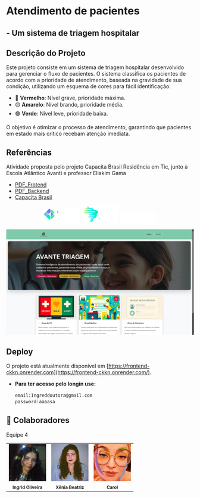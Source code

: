 #  Atendimento de pacientes 

## - Um sistema de triagem hospitalar  
## Descrição do Projeto

Este projeto consiste em um sistema de triagem hospitalar desenvolvido para gerenciar o fluxo de pacientes. O sistema classifica os pacientes de acordo com a prioridade de atendimento, baseada na gravidade de sua condição, utilizando um esquema de cores para fácil identificação:

- 🔴 **Vermelho**: Nível grave, prioridade máxima.
- 🟡 **Amarelo**: Nível brando, prioridade média.
- 🟢 **Verde**: Nível leve, prioridade baixa.

O objetivo é otimizar o processo de atendimento, garantindo que pacientes em estado mais crítico recebam atenção imediata.
## Referências
Atividade proposta pelo projeto Capacita Brasil Residência em Tic, junto à Escola Atlântico Avanti e professor Eliakim Gama

 - [PDF_Frotend](https://drive.google.com/file/d/16lfgzZ3nFDGI2Yfpvto4s4vCX-ziEpI6/view?usp=sharing)
 - [PDF_Backend](https://drive.google.com/file/d/12EkACfmujZw6SvMb5XdofhQGVSNqaPhS/view?usp=sharing)
 - [Capacita Brasil](https://capacitabrasil.ifce.edu.br/)

<p align="center">
  <img src="image-4.png" width="100"/>
  <img src="image-5.png" width="100"/>
  <img src="image-6.png" width="100"/>
</p>

![alt text](home.png)


## Deploy

O projeto está atualmente disponível em [https://frontend-ckkn.onrender.com](https://frontend-ckkn.onrender.com/).

- **Para ter acesso pelo longin use:**

    ```bash
    email:Ingreddoutora@gmail.com
    password:aaaasa
    ```
## 🤝 Colaboradores

Equipe 4

<table>
  <tr>
    <td align="center">
      <a href="#" title="defina o titulo do link">
        <img src="image-2.png" width="100"/><br>
        <sub><b>Ingrid Oliveira</b></sub>
      </a>
    </td>
    <td align="center">
      <a href="#" title="defina o titulo do link">
        <img src="image-1.png" width="100"/><br>
        <sub><b>Xênia Beatriz
 </b></sub>
      </a>
    </td>
    <td align="center">
      <a href="#" title="defina o titulo do link">
        <img src="image-3.png" width="100"/><br>
        <sub><b>Carol</b></sub>
      </a>
    </td>
  </tr>
</table>


